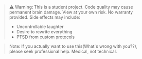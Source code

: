 > ⚠️ Warning: This is a student project. Code quality may cause permanent brain damage. 
> View at your own risk. No warranty provided. Side effects may include:
> - Uncontrollable laughter
> - Desire to rewrite everything
> - PTSD from custom protocols

> Note: If you actually want to use this(What`s wrong with you??), 
> please seek professional help. Medical, not technical.
